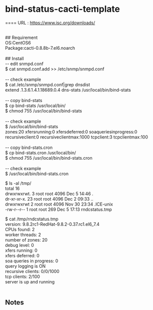 # bind-status-cacti-template

====
URL : https://www.isc.org/downloads/<br>

<br>
## Requirement<br>
OS:CentOS6<br>
Package:cacti-0.8.8b-7.el6.noarch<br>
<br>
## Install<br>
-- edit snmpd.conf<br>
$ cat snmpd.conf.add >> /etc/snmp/snmpd.conf<br>
<br>
-- check example<br>
$ cat /etc/snmp/snmpd.conf|grep dnsdist<br>
extend .1.3.6.1.4.1.18689.0.4 dns-stats /usr/local/bin/bind-stats<br>
<br>
-- copy bind-stats<br>
$ cp bind-stats /usr/local/bin/<br>
$ chmod 755 /usr/local/bin/bind-stats<br>
<br>
-- check example<br>
$ /usr/local/bin/bind-stats<br>
zones:20 xfersrunning:0 xfersdeferred:0 soaqueriesinprogress:0 recursiveclient:0 recursiveclientmax:1000  tcpclient:3  tcpclientmax:100<br>
<br>
-- copy bind-stats.cron<br>
$ cp bind-stats.cron /usr/local/bin/<br>
$ chmod 755 /usr/local/bin/bind-stats.cron<br>
<br>
-- check example<br>
$ /usr/local/bin/bind-stats.cron<br>

$ ls -al /tmp/<br>
total 16<br>
drwxrwxrwt.  3 root root 4096 Dec  5 14:46 .<br>
dr-xr-xr-x. 23 root root 4096 Dec  2 09:33 ..<br>
drwxrwxrwt   2 root root 4096 Nov 30 23:34 .ICE-unix<br>
-rw-r--r--   1 root root  269 Dec  5 17:13 rndcstatus.tmp<br>

$ cat  /tmp/rndcstatus.tmp<br>
version: 9.8.2rc1-RedHat-9.8.2-0.37.rc1.el6_7.4<br>
CPUs found: 2<br>
worker threads: 2<br>
number of zones: 20<br>
debug level: 0<br>
xfers running: 0<br>
xfers deferred: 0<br>
soa queries in progress: 0<br>
query logging is ON<br>
recursive clients: 0/0/1000<br>
tcp clients: 2/100<br>
server is up and running<br>
<br>

## Notes


